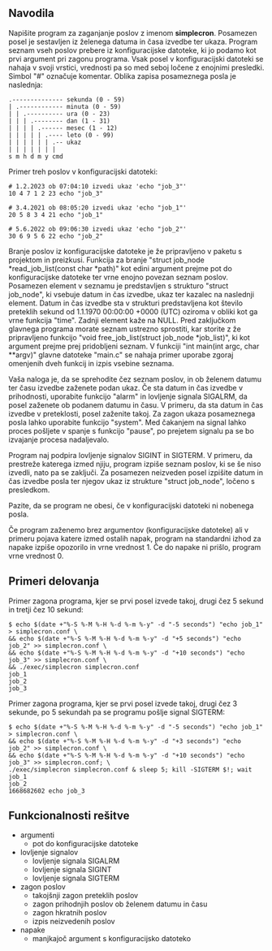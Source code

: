 ## Navodila
Napišite program za zaganjanje poslov z imenom **simplecron**.
 Posamezen posel je sestavljen iz želenega datuma in časa izvedbe ter 
ukaza. Program seznam vseh poslov prebere iz konfiguracijske datoteke, 
ki jo podamo kot prvi argument pri zagonu programa. Vsak posel v 
konfiguracijski datoteki se nahaja v svoji vrstici, vrednosti pa so med 
seboj ločene z enojnimi presledki. Simbol "#" označuje komentar. Oblika 
zapisa posameznega posla je naslednja:
```
.-------------- sekunda (0 - 59)
| .------------ minuta (0 - 59)
| | .---------- ura (0 - 23)
| | | .-------- dan (1 - 31)
| | | | .------ mesec (1 - 12)
| | | | | .---- leto (0 - 99)
| | | | | | .-- ukaz
| | | | | | |
s m h d m y cmd
```
Primer treh poslov v konfiguracijski datoteki:
```
# 1.2.2023 ob 07:04:10 izvedi ukaz 'echo "job_3"'
10 4 7 1 2 23 echo "job_3"

# 3.4.2021 ob 08:05:20 izvedi ukaz 'echo "job_1"'
20 5 8 3 4 21 echo "job_1"

# 5.6.2022 ob 09:06:30 izvedi ukaz 'echo "job_2"'
30 6 9 5 6 22 echo "job_2"
```
Branje poslov iz konfiguracijske datoteke je že pripravljeno v 
paketu s projektom in preizkusi. Funkcija za branje "struct job_node 
*read_job_list(const char *path)" kot edini argument prejme pot do 
konfiguracijske datoteke ter vrne enojno povezan seznam poslov. 
Posamezen element v seznamu je predstavljen s strukturo "struct 
job_node", ki vsebuje datum in čas izvedbe, ukaz ter kazalec na 
naslednji element. Datum in čas izvedbe sta v strukturi predstavljena 
kot število preteklih sekund od 1.1.1970 00:00:00 +0000 (UTC) oziroma v 
obliki kot ga vrne funkcija "time". Zadnji element kaže na NULL. Pred 
zaključkom glavnega programa morate seznam ustrezno sprostiti, kar 
storite z že pripravljeno funkcijo "void free_job_list(struct job_node 
*job_list)", ki kot argument prejme prej pridobljeni seznam. V funkciji 
"int main(int argc, char **argv)" glavne datoteke "main.c" se nahaja 
primer uporabe zgoraj omenjenih dveh funkcij in izpis vsebine seznama.

 

Vaša naloga je, da se sprehodite čez seznam poslov, in ob želenem 
datumu ter času izvedbe zaženete podan ukaz. Če sta datum in čas izvedbe
 v prihodnosti, uporabite funkcijo "alarm" in lovljenje signala SIGALRM,
 da posel zaženete ob podanem datumu in času. V primeru, da sta datum in
 čas izvedbe v preteklosti, posel zaženite takoj. Za zagon ukaza 
posameznega posla lahko uporabite funkcijo "system". Med čakanjem na 
signal lahko proces pošljete v spanje s funkcijo "pause", po prejetem 
signalu pa se bo izvajanje procesa nadaljevalo.

 

Program naj podpira lovljenje signalov SIGINT in SIGTERM. V 
primeru, da prestreže katerega izmed njiju, program izpiše seznam 
poslov, ki se še niso izvedli, nato pa se zaključi. Za posamezen 
neizveden posel izpišite datum in čas izvedbe posla ter njegov ukaz iz 
strukture "struct job_node", ločeno s presledkom.

 

Pazite, da se program ne obesi, če v konfiguracijski datoteki ni nobenega posla.

 

Če program zaženemo brez argumentov (konfiguracijske datoteke) ali v
 primeru pojava katere izmed ostalih napak, program na standardni izhod 
za napake izpiše opozorilo in vrne vrednost 1. Če do napake ni prišlo, 
program vrne vrednost 0.

## Primeri delovanja
Primer zagona programa, kjer se prvi posel izvede takoj, drugi čez 5 sekund in tretji čez 10 sekund:
```
$ echo $(date +"%-S %-M %-H %-d %-m %-y" -d "-5 seconds") "echo job_1" > simplecron.conf \
&& echo $(date +"%-S %-M %-H %-d %-m %-y" -d "+5 seconds") "echo job_2" >> simplecron.conf \
&& echo $(date +"%-S %-M %-H %-d %-m %-y" -d "+10 seconds") "echo job_3" >> simplecron.conf \
&& ./exec/simplecron simplecron.conf
job_1
job_2
job_3
```
Primer zagona programa, kjer se prvi posel izvede takoj, drugi čez 3 
sekunde, po 5 sekundah pa se programu pošlje signal SIGTERM:

```
$ echo $(date +"%-S %-M %-H %-d %-m %-y" -d "-5 seconds") "echo job_1" > simplecron.conf \
&& echo $(date +"%-S %-M %-H %-d %-m %-y" -d "+3 seconds") "echo job_2" >> simplecron.conf \
&& echo $(date +"%-S %-M %-H %-d %-m %-y" -d "+10 seconds") "echo job_3" >> simplecron.conf; \
./exec/simplecron simplecron.conf & sleep 5; kill -SIGTERM $!; wait
job_1
job_2
1668682602 echo job_3
```
## Funkcionalnosti rešitve

- argumenti
  - pot do konfiguracijske datoteke
- lovljenje signalov
  - lovljenje signala SIGALRM
  - lovljenje signala SIGINT
  - lovljenje signala SIGTERM
- zagon poslov
  - takojšnji zagon preteklih poslov
  - zagon prihodnjih poslov ob želenem datumu in času
  - zagon hkratnih poslov
  - izpis neizvedenih poslov
- napake
  - manjkajoč argument s konfiguracijsko datoteko
